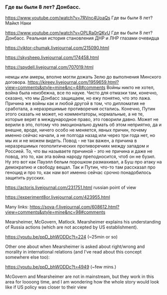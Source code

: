 ###  Где вы были 8 лет? Донбасс.
https://www.youtube.com/watch?v=7RVnc4UoaQs  Где вы были 8 лет?  
Майкл Наки

https://www.youtube.com/watch?v=OPLRa0rQKvU Где вы были 8 лет? Донбасс. 
Реальная история становления ДНР и ЛНР глазами очевидца

https://viktor-chumak.livejournal.com/215090.html

https://skysheep.livejournal.com/174458.html 

https://spydell.livejournal.com/707019.html

немцы или амеры, вполне могли дожать Зелю до выполнения Минского договора.
https://kireev.livejournal.com/1959659.html?view=comments&style=mine&nc=48#comments
Войны никто не хотел, война была неизбежна, все по науке. Чисто для отмазки там, конечно, сказано, что мы Донбасс защищаем, но ежу понятно, что это лажа.
Причина же войны как и любой другой в том, что дипломатия не сработала, а неразрешимые противоречия остались. Конечно, Путин этого сказать не может, но комментаторы, нормальные, а не те, которые верят в международное право, это говорили давно. Может не верили в это, потому что эмоционально думать об этом неприятно, да и внешне, вроде, ничего особо не меняется, явных причин, почему именно сейчас начали, а не полгода назад или через три года нет, но мы их и не можем видеть. Повод - не так важен, а причина в неразрешимых геополитических противоречиях между западом и Россией.
То, что вы называете причиной - это не причина и даже не повод, это то, как эта война народу преподносится, чтоб он не бузил. Ну это вот как Пауэлл белым порошком размахивал, а Буш про атаку на демократию и свободу вещал. Так и Путин, что-то там рассказал про геноцид и про то, как нам вот именно сейчас срочно понадобилось защитить русских.

https://actoris.livejournal.com/231751.html russian point of view


https://experiment8or.livejournal.com/423955.html

Many links:
https://sova-f.livejournal.com/608612.html?view=comments&style=mine&nc=98#comments


 Mearsheimer, McGovern, Matlock. Mearsheimer explains his understanding of Russia actions (which are not accepted by US establishment).  

https://youtu.be/ppD_bhWODDc?t=224 (~25min or so)

Other one about when Mearsheimer is asked about right/wrong and morality in international relations (and I've read about this concept somewhere else too):

https://youtu.be/ppD_bhWODDc?t=4949 (~few mins.)

McGovern and Mearsheimer are not in mainstream, but they work in this area for loooong time, and I am wondering how the whole story would look like if US policy was closer to their view
